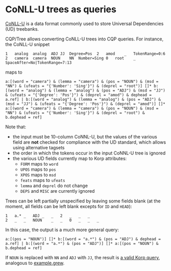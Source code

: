 # CoNLL-U trees as queries

[CoNLL-U](https://universaldependencies.org/format.html) is a data format commonly used to store Universal Dependencies (UD) treebanks.

CQP/Tree allows converting CoNLL-U trees into CQP queries. 
For instance, the CoNLL-U snippet

```conllu
1	analog	analog	ADJ	JJ	Degree=Pos	2	amod	_	TokenRange=0:6
2	camera	camera	NOUN	NN	Number=Sing	0	root	_	SpaceAfter=No|TokenRange=7:13
```

maps to 

```cqp
a:[(word = "camera") & (lemma = "camera") & (pos = "NOUN") & (msd = "NN") & (ufeats = "{'Number': 'Sing'}") & (deprel = "root")] []* b:[(word = "analog") & (lemma = "analog") & (pos = "ADJ") & (msd = "JJ") & (ufeats = "{'Degree': 'Pos'}") & (deprel = "amod") & dephead = a.ref] | b:[(word = "analog") & (lemma = "analog") & (pos = "ADJ") & (msd = "JJ") & (ufeats = "{'Degree': 'Pos'}") & (deprel = "amod")] []* a:[(word = "camera") & (lemma = "camera") & (pos = "NOUN") & (msd = "NN") & (ufeats = "{'Number': 'Sing'}") & (deprel = "root") & b.dephead = ref]
```

Note that:

- the input must be 10-column CoNNL-U, but the values of the various field are __not__ checked for compliance with the UD standard, which allows using alternative tagsets
- the order in which the tokens occur in the input CoNNL-U tree is ignored
- the various UD fields currently map to Korp attributes:
  - `FORM` maps to `word`
  - `UPOS` maps to `pos`
  - `XPOS` maps to `msd`
  - `feats` maps to `ufeats`
  - `lemma` and `deprel` do not change
  - `DEPS` and `MISC` are currently ignored

Trees can be left partially unspecified by leaving some fields blank (at the moment, all fields can be left blank excepts for `ID` and `HEAD`):

```conllu
1	a.*	_	ADJ	_	_	2	_	_	_
2	_	_	NOUN	_	_	0	_	_	_
```

In this case, the output is a much more general query:

```cqp
a:[(pos = "NOUN")] []* b:[(word = "a.*") & (pos = "ADJ") & dephead = a.ref] | b:[(word = "a.*") & (pos = "ADJ")] []* a:[(pos = "NOUN") & b.dephead = ref]
```

If `NOUN` is replaced with `NN` and `ADJ` with `JJ`, the result is [a valid Korp query](https://spraakbanken.gu.se/korp/#?corpus=attasidor,da,svt-2004,svt-2005,svt-2006,svt-2007,svt-2008,svt-2009,svt-2010,svt-2011,svt-2012,svt-2013,svt-2014,svt-2015,svt-2016,svt-2017,svt-2018,svt-2019,svt-2020,svt-2021,svt-2022,svt-2023,svt-nodate&search_tab=2&search=cqp%7Ca:%5B(pos%20%3D%20%22NN%22)%5D%20%5B%5D*%20b:%5B(word%20%3D%20%22a.*%22)%20%26%20(pos%20%3D%20%22JJ%22)%20%26%20a.dephead%20%3D%20ref%5D%20%7C%20b:%5B(word%20%3D%20%22a.*%22)%20%26%20(pos%20%3D%20%22JJ%22)%5D%20%5B%5D*%20a:%5B(pos%20%3D%20%22NN%22)%20%26%20dephead%20%3D%20b.ref%5D), analogous to [example.grew](resources/example.grew).
